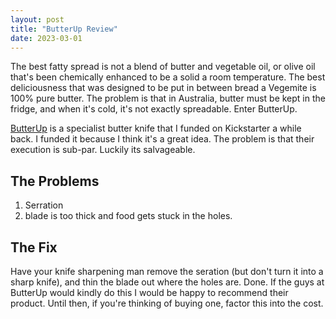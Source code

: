 ```yaml
---
layout: post
title: "ButterUp Review"
date: 2023-03-01
---
```


The best fatty spread is not a blend of butter and vegetable oil, or olive oil that's been chemically enhanced to be a solid a room temperature. The best deliciousness that was designed to be put in between bread a Vegemite is 100% pure butter. The problem is that in Australia, butter must be kept in the fridge, and when it's cold, it's not exactly spreadable. Enter ButterUp.

[ButterUp](http://www.butterup.com.au/) is a specialist butter knife that I funded on Kickstarter a while back. I funded it because I think it's a great idea. The problem is that their execution is sub-par. Luckily its salvageable.

## The Problems

1. Serration
2. blade is too thick and food gets stuck in the holes.

## The Fix

Have your knife sharpening man remove the seration (but don't turn it into a sharp knife), and thin the blade out where the holes are. Done. If the guys at ButterUp would kindly do this I would be happy to recommend their product. Until then, if you're thinking of buying one, factor this into the cost.

